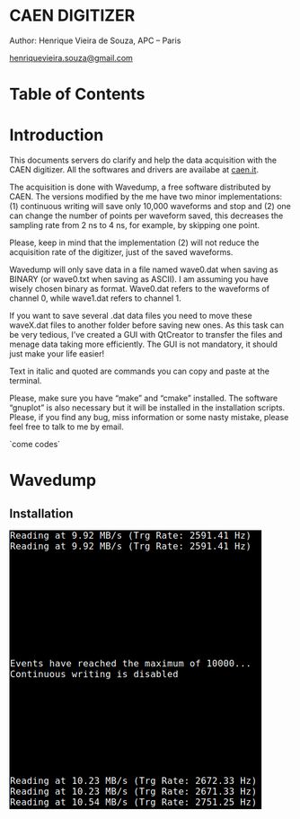 

# CAEN DIGITIZER

Author: Henrique Vieira de Souza, APC – Paris

henriquevieira.souza@gmail.com 


# Table of Contents


# Introduction

This documents servers do clarify and help the data acquisition with the CAEN digitizer. All the softwares and drivers are availabe at [caen.it](http:://caen.it). 

The acquisition is done with Wavedump, a free software distributed by CAEN. The versions modified by the me have two minor implementations: (1) continuous writing will save only 10,000 waveforms and stop and (2) one can change the number of points per waveform saved, this decreases the sampling rate from 2 ns to 4 ns, for example, by skipping one point.

Please, keep in mind that the implementation (2) will not reduce the acquisition rate of the digitizer, just of the saved waveforms. 

Wavedump will only save data in a file named wave0.dat when saving as BINARY (or wave0.txt when saving as ASCII). I am assuming you have wisely chosen binary as format. 
Wave0.dat refers to the waveforms of channel 0, while wave1.dat refers to channel 1.

If you want to save several .dat data files you need to move these waveX.dat files to another folder before saving new ones. As this task can be very tedious,  I’ve created a GUI with QtCreator to transfer the files and menage data taking more efficiently. The GUI is not mandatory, it should just make your life easier! 

Text in italic and quoted are commands you can copy and paste at the terminal.

Please, make sure you have “make” and “cmake” installed. The software “gnuplot” is also necessary but it will be installed in the installation scripts.
Please, if you find any bug, miss information or some nasty mistake, please feel free to talk to me by email.

\`come codes\`


# Wavedump


## Installation

![img](https://github.com/hvsouza/CAEN_Digitizer/blob/master/.repo_img/continuous_ex.png) 

